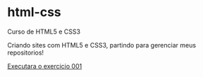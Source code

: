 # html-css

Curso de HTML5 e CSS3

Criando sites com HTML5 e CSS3, partindo para gerenciar meus repositorios!

<a href="https://wilianwr.github.io/html-css/exercicios/ex001/index.html"> Executara o exercicio 001</a>
